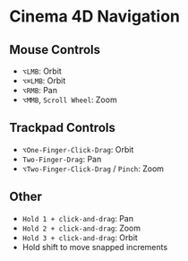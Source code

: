 # Cinema 4D Navigation

## Mouse Controls

- `⌥LMB`: Orbit
- `⌥⌘LMB`: Orbit
- `⌥RMB`: Pan
- `⌥MMB`, `Scroll Wheel`: Zoom

## Trackpad Controls

- `⌥One-Finger-Click-Drag`: Orbit
- `Two-Finger-Drag`: Pan
- `⌥Two-Finger-Click-Drag` / `Pinch`: Zoom


## Other

- `Hold 1 + click-and-drag`: Pan
- `Hold 2 + click-and-drag`: Zoom
- `Hold 3 + click-and-drag`: Orbit
- Hold shift to move snapped increments
